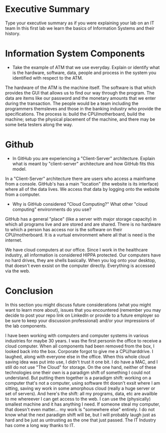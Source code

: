 # Executive Summary

Type your executive summary as if you were explaining your lab on an IT team
In this first lab we learn the basics of Information Systems and their history.

# Information System Components 

* Take the example of ATM that we use everyday. Explain or identify what is the hardware, software, data, people and process in the system you identified with respect to the ATM.

The hardware of the ATM is the machine itself. The software is that which provides the GUI that allows us to find our way through the program. The data are items like our password and the monetary amounts that we enter during the transaction. The people would be a team including the programmers themsleves and those in the banking industry who provide the specifications. The process is: build the CPU/motherboard, build the machine; setup the physical placement of the machine, and there may be some beta testers along the way.

# Github

* In GitHub you are experiencing a "Client-Server" architecture. Explain what is meant by "client-server" architecture and how GitHub fits this model.

In a "Client-Server" architecture there are users who access a mainframe from  a console. GitHub's has a main "location" (the website is its interface) where all of the data lives. We access that data by logging onto the website from a computer.

* Why is GitHub considered "Cloud Computing?" What other "cloud computing" environments do you use?

GitHub has a general "place" (like a server with major storage capacity) in which all programs live and are stored and are shared. There is no hardware to which a person has access nor is the software on their CPU/motherboard. It is a vurtual environment where all that is need is the internet.

We have cloud computers at our office. Since I work in the healthcare industry, all information is considered HIPPA protected. Our computers have no hard drives, they are shells basically. When you log onto your desktop, that doesn't even exsist on the computer directly. Everything is accessed via the web.

# Conclusion

In this section you might discuss future considerations (what you might want to learn more about), issues that you encountered (remember you may decide to post your repo link on LinkedIn or provide to a future employer so be sure to keep your discussion professional) and/or your impressions of the lab components.

I have been working with computers and computer systems in various industries for maybe 30 years. I was the first personin the office to receive a cloud computer. When all components had been removed from the box, I looked back into the box. Corporate forgot to give me a CPU/harddrive. I laughed, along with everyone else in the office. When this whole cloud saving idea was put into use, I didn't trust it one bit. I do have a MAC, and I still do not use "The Cloud" for storage. On the one hand, neither of these technologies one their own is a paradigm shift of something I could not understand. But putting them together is a paradigm shift: working on a computer that's not a computer, using software tht doesn't exsit where I am sitting, saving wy work in some amorphous cloud (really a huge server or set of servers). And here's the shift: all my programs, data, etc are availble to me whereever I can get access to the web. I can use the (physically) smallest machine and it has anything I need. If someone steal my computer, that doesn't even matter... my work is "somewhere else" entirely. I do not know what the next paradigm shift will be, but I will probably laugh just as hard and be just as untrusting as the one that just passed. The IT Industry has come a long way thanks to IT.
